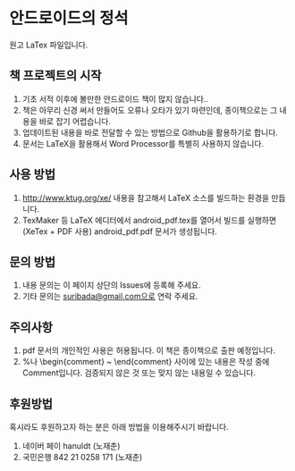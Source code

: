 # 안드로이드의 정석
원고 LaTex 파일입니다.

## 책 프로젝트의 시작
1. 기초 서적 이후에 볼만한 안드로이드 책이 많지 않습니다..
2. 책은 아무리 신경 써서 만들어도 오류나 오타가 있기 마련인데, 종이책으로는 그 내용을 바로 잡기 어렵습니다.
3. 업데이트된 내용을 바로 전달할 수 있는 방법으로 Github을 활용하기로 합니다.
4. 문서는 LaTeX을 활용해서 Word Processor를 특별히 사용하지 않습니다.

## 사용 방법
1. http://www.ktug.org/xe/ 내용을 참고해서 LaTeX 소스를 빌드하는 환경을 만듭니다.
2. TexMaker 등 LaTeX 에디터에서 android_pdf.tex를 열어서 빌드를 실행하면 (XeTex + PDF 사용) android_pdf.pdf 문서가 생성됩니다.

## 문의 방법
1. 내용 문의는 이 페이지 상단의 Issues에 등록해 주세요.
2. 기타 문의는 suribada@gmail.com으로 연락 주세요.

## 주의사항
1. pdf 문서의 개인적인 사용은 허용됩니다. 이 책은 종이책으로 출판 예정입니다.
2. %나 \begin{comment} ~ \end{comment} 사이에 있는 내용은 작성 중에 Comment입니다. 검증되지 않은 것 또는 맞지 않는 내용일 수 있습니다.

## 후원방법
혹시라도 후원하고자 하는 분은 아래 방법을 이용해주시기 바랍니다.

1. 네이버 페이 hanuldt (노재춘)
2. 국민은행 842 21 0258 171 (노재춘)




